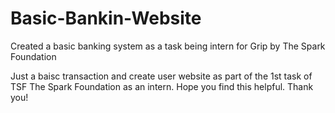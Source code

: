 # Basic-Bankin-Website
Created a basic banking system as a task being intern for Grip by The Spark Foundation


Just a baisc transaction and create user website as part of the 1st task of TSF The Spark Foundation as an intern.
Hope you find this helpful.
Thank you!
